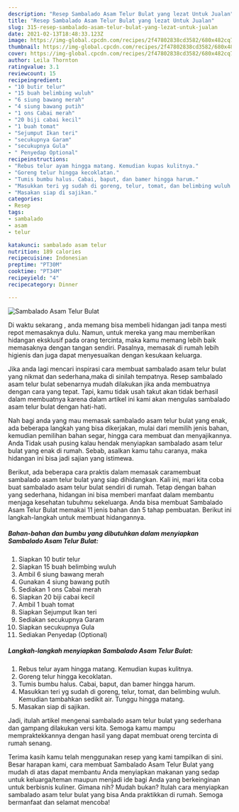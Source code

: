 ```yaml
---
description: "Resep Sambalado Asam Telur Bulat yang lezat Untuk Jualan"
title: "Resep Sambalado Asam Telur Bulat yang lezat Untuk Jualan"
slug: 315-resep-sambalado-asam-telur-bulat-yang-lezat-untuk-jualan
date: 2021-02-13T18:48:33.123Z
image: https://img-global.cpcdn.com/recipes/2f47802838cd3582/680x482cq70/sambalado-asam-telur-bulat-foto-resep-utama.jpg
thumbnail: https://img-global.cpcdn.com/recipes/2f47802838cd3582/680x482cq70/sambalado-asam-telur-bulat-foto-resep-utama.jpg
cover: https://img-global.cpcdn.com/recipes/2f47802838cd3582/680x482cq70/sambalado-asam-telur-bulat-foto-resep-utama.jpg
author: Leila Thornton
ratingvalue: 3.1
reviewcount: 15
recipeingredient:
- "10 butir telur"
- "15 buah belimbing wuluh"
- "6 siung bawang merah"
- "4 siung bawang putih"
- "1 ons Cabai merah"
- "20 biji cabai kecil"
- "1 buah tomat"
- "Sejumput Ikan teri"
- "secukupnya Garam"
- "secukupnya Gula"
- " Penyedap Optional"
recipeinstructions:
- "Rebus telur ayam hingga matang. Kemudian kupas kulitnya."
- "Goreng telur hingga kecoklatan."
- "Tumis bumbu halus. Cabai, baput, dan bamer hingga harum."
- "Masukkan teri yg sudah di goreng, telur, tomat, dan belimbing wuluh. Kemudian tambahkan sedikit air. Tunggu hingga matang."
- "Masakan siap di sajikan."
categories:
- Resep
tags:
- sambalado
- asam
- telur

katakunci: sambalado asam telur 
nutrition: 189 calories
recipecuisine: Indonesian
preptime: "PT30M"
cooktime: "PT34M"
recipeyield: "4"
recipecategory: Dinner

---
```



![Sambalado Asam Telur Bulat](https://img-global.cpcdn.com/recipes/2f47802838cd3582/680x482cq70/sambalado-asam-telur-bulat-foto-resep-utama.jpg)

Di waktu  sekarang , anda memang bisa membeli hidangan jadi tanpa mesti repot memasaknya dulu. Namun, untuk mereka yang mau memberikan hidangan eksklusif pada orang tercinta, maka kamu memang lebih baik memasaknya dengan tangan sendiri. Pasalnya, memasak di rumah lebih higienis dan juga dapat menyesuaikan dengan kesukaan keluarga.

Jika anda lagi mencari inspirasi cara membuat sambalado asam telur bulat yang nikmat dan sederhana,maka di sinilah tempatnya. Resep sambalado asam telur bulat  sebenarnya mudah dilakukan jika anda membuatnya dengan cara yang tepat. Tapi, kamu tidak usah takut akan tidak berhasil dalam membuatnya 
karena dalam artikel ini kami akan mengulas sambalado asam telur bulat dengan hati-hati.  



Nah bagi anda yang mau memasak sambalado asam telur bulat yang enak, ada beberapa langkah yang bisa dikerjakan, mulai dari memilih jenis bahan, kemudian pemilihan bahan segar, hingga cara membuat dan menyajikannya. Anda Tidak usah pusing kalau hendak menyiapkan sambalado asam telur bulat yang enak di rumah. Sebab, asalkan kamu  tahu caranya, maka hidangan ini bisa jadi sajian yang istimewa.

Berikut, ada beberapa cara praktis  dalam memasak caramembuat sambalado asam telur bulat yang siap dihidangkan. Kali ini, mari kita coba buat sambalado asam telur bulat sendiri di rumah. Tetap dengan bahan yang sederhana, hidangan ini bisa memberi manfaat dalam membantu menjaga kesehatan tubuhmu sekeluarga. Anda bisa membuat Sambalado Asam Telur Bulat memakai 11 jenis bahan dan 5 tahap pembuatan. Berikut ini langkah-langkah untuk membuat hidangannya.

<!--inarticleads1-->

##### Bahan-bahan dan bumbu yang dibutuhkan dalam menyiapkan Sambalado Asam Telur Bulat:

1. Siapkan 10 butir telur
1. Siapkan 15 buah belimbing wuluh
1. Ambil 6 siung bawang merah
1. Gunakan 4 siung bawang putih
1. Sediakan 1 ons Cabai merah
1. Siapkan 20 biji cabai kecil
1. Ambil 1 buah tomat
1. Siapkan Sejumput Ikan teri
1. Sediakan secukupnya Garam
1. Siapkan secukupnya Gula
1. Sediakan  Penyedap (Optional)




<!--inarticleads2-->

##### Langkah-langkah menyiapkan Sambalado Asam Telur Bulat:

1. Rebus telur ayam hingga matang. Kemudian kupas kulitnya.
1. Goreng telur hingga kecoklatan.
1. Tumis bumbu halus. Cabai, baput, dan bamer hingga harum.
1. Masukkan teri yg sudah di goreng, telur, tomat, dan belimbing wuluh. Kemudian tambahkan sedikit air. Tunggu hingga matang.
1. Masakan siap di sajikan.




Jadi, itulah artikel mengenai  sambalado asam telur bulat  yang sederhana dan gampang dilakukan versi kita. Semoga kamu mampu mempraktekkannya dengan hasil yang dapat membuat oreng tercinta di rumah senang. 

Terima kasih kamu telah menggunakan resep yang kami tampilkan di sini. Besar harapan kami, cara membuat  Sambalado Asam Telur Bulat yang mudah di atas dapat membantu Anda menyiapkan makanan yang sedap untuk keluarga/teman maupun menjadi ide bagi Anda yang berkeinginan untuk berbisnis kuliner. Gimana nih? Mudah bukan? Itulah cara menyiapkan sambalado asam telur bulat yang bisa Anda praktikkan di rumah. Semoga bermanfaat dan selamat mencoba!


